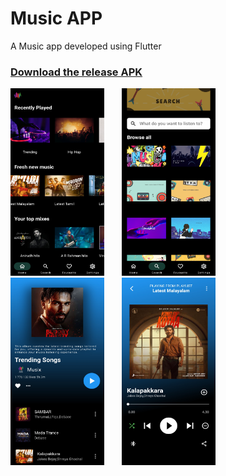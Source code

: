 # Music APP

A Music app developed using Flutter

  <h3 align="left"><a href="https://github.com/Anuragtk117/MUSIC-APP/releases/tag/v0.0.1/app-armeabi-v7a-release.apk">Download the release APK</a></h3>






<p float="left">
  <img src="/DOCS/home.webp" height="300" width="150" />
  &nbsp;&nbsp;&nbsp;&nbsp;&nbsp;
  <img src="/DOCS/search.webp" height="300" width="150" />
  &nbsp;&nbsp;&nbsp;&nbsp;&nbsp;
  <img src="/DOCS/album.webp" height="300" width="150" />
   &nbsp;&nbsp;&nbsp;&nbsp;&nbsp;
  <img src="/DOCS/music-player.webp" height="300" width="150" />
  
</p>




